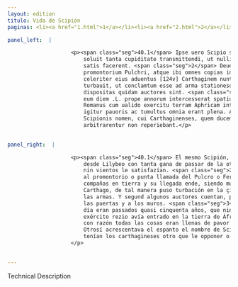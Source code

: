 ```yaml
---
layout: edition
titulo: Vida de Scipión
paginas: <li><a href="1.html">1</a></li><li><a href="2.html">2</a></li><li><a href="3.html">3</a></li><li><a href="4.html">4</a></li><li><a href="5.html">5</a></li><li><a href="6.html">6</a></li><li><a href="7.html">7</a></li><li><a href="8.html">8</a></li><li><a href="9.html">9</a></li><li><a href="10.html">10</a></li><li><a href="11.html">11</a></li><li><a href="12.html">12</a></li><li><a href="13.html">13</a></li><li><a href="14.html">14</a></li><li><a href="15.html">15</a></li><li><a href="16.html">16</a></li><li><a href="17.html">17</a></li><li><a href="18.html">18</a></li><li><a href="19.html">19</a></li><li><a href="20.html">20</a></li><li><a href="21.html">21</a></li><li><a href="22.html">22</a></li><li><a href="23.html">23</a></li><li><a href="24.html">24</a></li><li><a href="25.html">25</a></li><li><a href="26.html">26</a></li><li><a href="27.html">27</a></li><li><a href="28.html">28</a></li><li><a href="29.html">29</a></li><li><a href="30.html">30</a></li><li><a href="31.html">31</a></li><li><a href="32.html">32</a></li><li><a href="33.html">33</a></li><li><a href="34.html">34</a></li><li><a href="35.html">35</a></li><li><a href="36.html">36</a></li><li><a href="37.html">37</a></li><li><a href="38.html">38</a></li><li><a href="39.html">39</a></li><li><a href="40.html">40</a></li><li><a href="41.html">41</a></li><li><a href="42.html">42</a></li><li><a href="43.html">43</a></li><li><a href="44.html">44</a></li><li><a href="45.html">45</a></li><li><a href="46.html">46</a></li><li><a href="47.html">47</a></li><li><a href="48.html">48</a></li><li><a href="49.html">49</a></li><li><a href="50.html">50</a></li><li><a href="51.html">51</a></li><li><a href="52.html">52</a></li><li><a href="53.html">53</a></li><li><a href="54.html">54</a></li><li><a href="55.html">55</a></li><li><a href="56.html">56</a></li><li><a href="57.html">57</a></li><li><a href="58.html">58</a></li><li><a href="59.html">59</a></li><li><a href="60.html">60</a></li><li><a href="61.html">61</a></li><li><a href="62.html">62</a></li><li><a href="63.html">63</a></li><li><a href="64.html">64</a></li><li><a href="65.html">65</a></li><li><a href="66.html">66</a></li><li><a href="67.html">67</a></li><li><a href="68.html">68</a></li><li><a href="69.html">69</a></li><li><a href="70.html">70</a></li><li><a href="71.html">71</a></li><li><a href="72.html">72</a></li><li><a href="73.html">73</a></li><li><a href="74.html">74</a></li>

panel_left:  |

                    <p><span class="seg">40.1</span> Ipse uero Scipio satis iam omnibus constitutis e Lilybeo
                        soluit tanta cupiditate transmittendi, ut nulli ei neque remi neque uenti
                        satis facerent. <span class="seg">2</span> Deuectus est tamen paucis diebus ad
                        promontorium Pulchri, atque ibi omnes copias in terram exposuit. Sed
                        celeriter eius aduentus [124v] Carthaginem nuntiatus, sic ciuitatem
                        turbauit, ut conclamtum esse ad arma stationesque in portis murisque
                        dispositas quidam auctores sint. <span class="seg">3</span> Nam a Marco Regulo usque ad
                        eum diem .L. prope annorum intercesserat spatium, ex quo nullus imperator
                        Romanus cum ualido exercitu terram Aphricam intrauerat. <span class="seg">4</span> Merito
                        igitur pauoris ac tumultus omnia erant plena. Augebat etiam terrorem
                        Scipionis nomen, cui Carthaginenses, quem ducem aut opponerent aut parem
                        arbitrarentur non reperiebant.</p>
                

panel_right:  |

                    <p><span class="seg">40.1</span> El mesmo Scipión, ya todas cosas puestas en orden, fizo vela
                        desde Lilybeo con tanta gana de passar de la otra parte, que ningunos remos
                        nin vientos le satisfazían. <span class="seg">2</span> Al cabo, en pocos días fue arribado
                        al promontorio o punta llamada del Pulcro o Fermoso, y allí puso sus
                        compañas en tierra y su llegada ende, siendo muy presto denunciada en
                        Carthago, de tal manera puso turbación en la çibdad que luego apellidaron a
                        las armas. Y segund algunos auctores cuentan, posieron estancias y guardas a
                        las puertas y a los muros. <span class="seg">3</span> Ca desde Marco Régulo fasta aquel
                        día eran passados quasi cinquenta años, que ningund capitán romano con
                        exército rezio avía entrado en la tierra de África. <span class="seg">4</span> Assí que
                        con razón todas las cosas eran llenas de pavor y de turbatión alterada.
                        Otrosí acrescentava el espanto el nombre de Scipión, al qual capitán non
                        tenían los carthagineses otro que le opponer o que pensassen fallarle egual.
                    </p>
                

---
```


Technical Description 